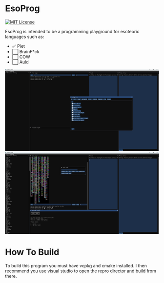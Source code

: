 # EsoProg
[![MIT License](https://img.shields.io/badge/license-MIT-blue.svg?style=flat)](http://choosealicense.com/licenses/mit/)

EsoProg is intended to be a programming playground for esoteoric languages such as:

- :white_check_mark: Piet
- :white_large_square: BrainF*ck
- :white_large_square: COW
- :white_large_square: Auld

![](./ReadMe_Resources/Empty_Program_Example.png)
![](./ReadMe_Resources/PietQuest_Running.png)

# How To Build
To build this program you must have vcpkg and cmake installed.
I then recommend you use visual studio to open the repro director and build from there.
